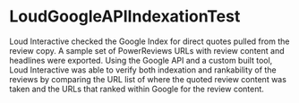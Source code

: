 # LoudGoogleAPIIndexationTest
Loud Interactive checked the Google Index for direct quotes pulled from the review copy. A sample set of PowerReviews URLs with review content and headlines were exported. Using the Google API and a custom built tool, Loud Interactive was able to verify both indexation and rankability of the reviews by comparing the URL list of where the quoted review content was taken and the URLs that ranked within Google for the review content.
